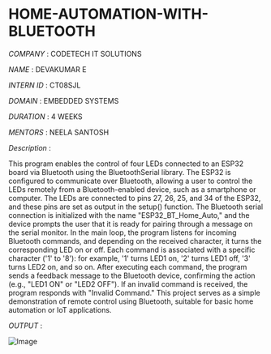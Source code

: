 # HOME-AUTOMATION-WITH-BLUETOOTH

*COMPANY* : CODETECH IT SOLUTIONS

*NAME* : DEVAKUMAR E

*INTERN ID* : CT08SJL

*DOMAIN* : EMBEDDED SYSTEMS

*DURATION* : 4 WEEKS

*MENTORS* : NEELA SANTOSH

*Description* :

This program enables the control of four LEDs connected to an ESP32 board via Bluetooth using the BluetoothSerial library. The ESP32 is configured to communicate over Bluetooth, allowing a user to control the LEDs remotely from a Bluetooth-enabled device, such as a smartphone or computer. The LEDs are connected to pins 27, 26, 25, and 34 of the ESP32, and these pins are set as output in the setup() function. The Bluetooth serial connection is initialized with the name "ESP32_BT_Home_Auto," and the device prompts the user that it is ready for pairing through a message on the serial monitor.
In the main loop, the program listens for incoming Bluetooth commands, and depending on the received character, it turns the corresponding LED on or off. Each command is associated with a specific character ('1' to '8'): for example, '1' turns LED1 on, '2' turns LED1 off, '3' turns LED2 on, and so on. After executing each command, the program sends a feedback message to the Bluetooth device, confirming the action (e.g., "LED1 ON" or "LED2 OFF"). If an invalid command is received, the program responds with "Invalid Command." This project serves as a simple demonstration of remote control using Bluetooth, suitable for basic home automation or IoT applications.

*OUTPUT* :

![Image](https://github.com/user-attachments/assets/8b962eee-60d9-44b8-bca0-177a616168c8)
